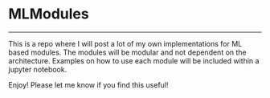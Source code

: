 # MLModules
---

This is a repo where I will post a lot of my own implementations for ML
based modules. The modules will be modular and not dependent on the architecture.
Examples on how to use each module will be included within a jupyter notebook.

Enjoy! Please let me know if you find this useful!
